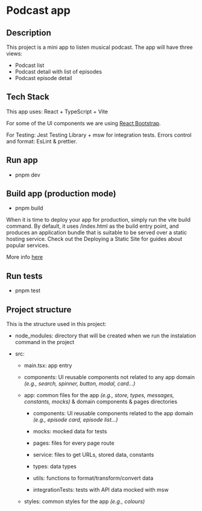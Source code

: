 # Podcast app

## Description

This project is a mini app to listen musical podcast. The app will have three views:

- Podcast list
- Podcast detail with list of episodes
- Podcast episode detail

## Tech Stack

This app uses: React + TypeScript + Vite

For some of the UI components we are using [React Bootstrap](https://react-bootstrap.netlify.app/).

For Testing: Jest Testing Library + msw for integration tests. Errors control and format: EsLint & prettier.

## Run app

- pnpm dev

## Build app (production mode)

- pnpm build

When it is time to deploy your app for production, simply run the vite build command. By default, it uses <root>/index.html as the build entry point, and produces an application bundle that is suitable to be served over a static hosting service. Check out the Deploying a Static Site for guides about popular services.

More info [here](https://vitejs.dev/guide/build/#:~:text=When%20it%20is%20time%20to,for%20guides%20about%20popular%20services.)

## Run tests

- pnpm test

## Project structure

This is the structure used in this project:

- node_modules: directory that will be created when we run the instalation command in the project

- src:

  - main.tsx: app entry

  - components: UI reusable components not related to any app domain _(e.g., search, spinner, button, modal, card...)_

  - app: common files for the app _(e.g., store, types, messages, constants, mocks)_ & domain components & pages directories

    - components: UI reusable components related to the app domain _(e.g., episode card, episode list...)_

    - mocks: mocked data for tests

    - pages: files for every page route

    - service: files to get URLs, stored data, constants

    - types: data types

    - utils: functions to format/transform/convert data

    - integrationTests: tests with API data mocked with msw

  - styles: common styles for the app _(e.g., colours)_
